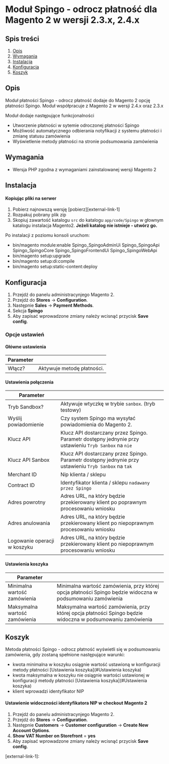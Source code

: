 # Moduł Spingo - odrocz płatność dla Magento 2 w wersji 2.3.x, 2.4.x

## Spis treści

1. [Opis](#opis)
2. [Wymagania](#wymagania)
3. [Instalacja](#instalacja)
4. [Konfiguracja](#konfiguracja)
5. [Koszyk](#koszyk)

## Opis
Moduł płatności Spingo - odrocz płatność dodaje do Magento 2 opcję płatności Spingo.
Moduł współpracuje z Magento 2 w wersji 2.4.x oraz 2.3.x

Moduł dodaje następujące funkcjonalności
* Utworzenie płatności w sytemie odroczonej płatności Spingo
* Możliwość automatycznego odbierania notyfikacji z systemu płatności i zmianę statusu zamówienia
* Wyświetlenie metody płatności na stronie podsumowania zamówienia

## Wymagania
* Wersja PHP zgodna z wymaganiami zainstalowanej wersji Magento 2

## Instalacja
#### Kopiując pliki na serwer
1. Pobierz najnowszą wersję [pobierz][external-link-1]
2. Rozpakuj pobrany plik zip
3. Skopiuj zawartość katalogu `src` do katalogu `app/code/Spingo` w głownym katalogu instalacja Magento2. **Jeżeli katalog nie istnieje - utwórz go.**

Po instalacji z poziomu konsoli uruchom:
* bin/magento module:enable Spingo_SpingoAdminUi Spingo_SpingoApi Spingo_SpingoCore Spingo_SpingoFrontendUi Spingo_SpingoWebApi
* bin/magento setup:upgrade
* bin/magento setup:di:compile
* bin/magento setup:static-content:deploy

## Konfiguracja
1. Przejdź do panelu administracynjego Magento 2.
2. Przejdź do  **Stores** -> **Configuration**.
3. Następnie **Sales** -> **Payment Methods**.
4. Sekcja **Spingo**
5. Aby zapisać wprowadzone zmiany należy wcisnąć przycisk **Save config**.

### Opcje ustawień
#### Główne ustawienia
| Parameter |                            |
|-----------|----------------------------|
| Włącz?    | Aktywuje metodę płatności. |

#### Ustawienia połączenia
| Parameter                    |                                                                                                       |
|------------------------------|-------------------------------------------------------------------------------------------------------|
| Tryb Sandbox?                | Aktywuje wtyczkę w trybie `sanbox`. (tryb testowy)                                                    |
| Wyślij powiadomienie         | Czy system Spingo ma wysyłać powiadomienia do Magento 2.                                              |
| Klucz API                    | Klucz API dostarczany przez Spingo. Parametr dostępny jednynie przy ustawieniu `Tryb Sanbox` na `nie` |
| Klucz API Sanbox             | Klucz API dostarczany przez Spingo. Parametr dostępny jednynie przy ustawieniu `Tryb Sanbox` na `tak` |
| Merchant ID                  | Nip klienta / sklepu                                                                                  |
| Contract ID                  | Identyfikator klienta / sklepu `nadawany przez Spingo`                                                |
| Adres powrotny               | Adres URL, na który będzie przekierowany klient po poprawnym procesowaniu wniosku                     |
| Adres anulowania             | Adres URL, na który będzie przekierowany klient po niepoprawnym procesowaniu wniosku                  |
| Logowanie operacji w koszyku | Adres URL, na który będzie przekierowany klient po niepoprawnym procesowaniu wniosku                  |

#### Ustawienia koszyka
| Parameter                     |                                                                                                             |
|-------------------------------|-------------------------------------------------------------------------------------------------------------|
| Minimalna wartość zamówienia  | Minimalna wartość zamówienia, przy której opcja płatności Spingo będzie widoczna w podsumowaniu zamówienia  |
| Maksymalna wartość zamówienia | Maksymalna wartość zamówienia, przy której opcja płatności Spingo będzie widoczna w podsumowaniu zamówienia |

## Koszyk
Metoda płatności Spingo - odrocz płatność wyświetli się w podsumowaniu zamówienia, gdy zostaną spełnione następujące warunki:
* kwota minimalna w koszyku osiągnie wartość ustawioną w konfiguracji metody płatności [Ustawienia koszyka](#Ustawienia koszyka)
* kwota maksymalna w koszyku nie osiągnie wartości ustawionej w konfiguracji metody płatności [Ustawienia koszyka](#Ustawienia koszyka)
* klient wprowadzi identyfikator NIP

#### Ustawienie widoczności identyfikatora NIP w checkout Magento 2
1. Przejdź do panelu administracynjego Magento 2.
2. Przejdź do  **Stores** -> **Configuration**.
3. Następnie **Customers** -> **Customer configuration** -> **Create New Account Options**.
4. **Show VAT Number on Storefront** = **yes**
5. Aby zapisać wprowadzone zmiany należy wcisnąć przycisk **Save config**.


<!--external links:-->
[external-link-1]: 
